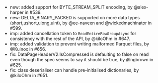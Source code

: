- new: added support for BYTE_STREAM_SPLIT encoding, by @alex-harper in #539.
- new: DELTA_BINARY_PACKED is supported on more data types (short,ushort,ulong,uint), by @ee-naveen and @wickedmachinator in #599.
- imp: added cancellation token to `ReadEntireRowGroupAsync` for consistency with the rest of the API, by @kiloOhm in #647.
- imp: added validation to prevent writing malformed Parquet files, by @Kuinox in #656.
- fix: DataPageHeaderV2.IsCompressed is defaulting to false on read even though the spec seems to say it should be true, by @ngbrown in #625.
- fix: class deserialiser can handle pre-initialised dictionaries, by @kiloOhm in #651.
